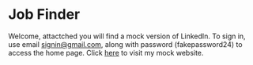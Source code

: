 # Job Finder

Welcome, attactched you will find a mock version of LinkedIn. To sign in, use 
email signin@gmail.com, along with password (fakepassword24) to access the
home page. Click [here](https://noahmiller4.github.io/Job-Finder/) to visit my mock website.